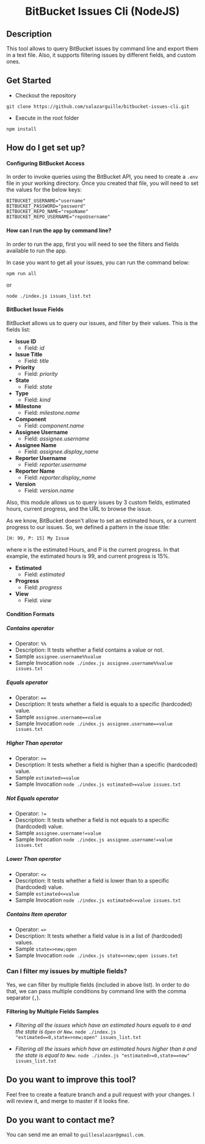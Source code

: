 <h1 align="center">
<br>
BitBucket Issues Cli (NodeJS)
<br>
</h1>

## Description

This tool allows to query BitBucket issues by command line and export them in a text file. Also, it supports filtering issues by different fields, and custom ones.

## Get Started

* Checkout the repository

```
git clone https://github.com/salazarguille/bitbucket-issues-cli.git
```
* Execute in the root folder
```
npm install
```

## How do I get set up?

#### Configuring BitBucket Access

In order to invoke queries using the BitBucket API, you need to create a ```.env``` file in your working directory.
Once you created that file, you will need to set the values for the below keys:
```
BITBUCKET_USERNAME="username"
BITBUCKET_PASSWORD="password"
BITBUCKET_REPO_NAME="repoName"
BITBUCKET_REPO_USERNAME="repoUsername"
```

#### How can I run the app by command line?

In order to run the app, first you will need to see the filters and fields available to run the app.

In case you want to get all your issues, you can run the command below:

```
npm run all
```
or
```
node ./index.js issues_list.txt
```

#### BitBucket Issue Fields

BitBucket allows us to query our issues, and filter by their values. This is the fields list:

 - **Issue ID**
    - Field: *id*
 - **Issue Title**
    - Field: *title*
 - **Priority**
    - Field: *priority*
 - **State**
    - Field: *state*
 - **Type**
    - Field: *kind*
 - **Milestone**
    - Field: *milestone.name*
 - **Component**
    - Field: *component.name*
 - **Assignee Username**
    - Field: *assignee.username*
 - **Assignee Name**
    - Field: *assignee.display_name*
 - **Reporter Username**
    - Field: *reporter.username*
 - **Reporter Name**
    - Field: *reporter.display_name*
 - **Version**
    - Field: *version.name*

Also, this module allows us to query issues by 3 custom fields, estimated hours, current progress, and the URL to browse the issue.

As we know, BitBucket doesn't allow to set an estimated hours, or a current progress to our issues. So, we defined a pattern in the issue title:

```
[H: 99, P: 15] My Issue
```

where ```H``` is the estimated Hours, and P is the current progress. In that example, the estimated hours is 99, and current progress is 15%.

 - **Estimated**
    - Field: *estimated*
 - **Progress**
    - Field: *progress*
 - **View**
    - Field: *view*
    
#### Condition Formats

##### Contains operator
* Operator: `%%`
* Description: It tests whether a field contains a value or not.
* Sample
    ```assignee.username%%value```
* Sample Invocation
    ```node ./index.js assignee.username%%value issues.txt```

##### Equals operator
* Operator: `==`
* Description: It tests whether a field is equals to a specific (hardcoded) value.
* Sample
    ```assignee.username==value```
* Sample Invocation
    ```node ./index.js assignee.username==value issues.txt```

##### Higher Than operator
* Operator: `>=`
* Description: It tests whether a field is higher than a specific (hardcoded) value.
* Sample
    ```estimated>=value```
* Sample Invocation
    ```node ./index.js estimated>=value issues.txt```

##### Not Equals operator
* Operator: `!=`
* Description: It tests whether a field is not equals to a specific (hardcoded) value.
* Sample
    ```assignee.username!=value```
* Sample Invocation
    ```node ./index.js assignee.username!=value issues.txt```

##### Lower Than operator
* Operator: `<=`
* Description: It tests whether a field is lower than to a specific (hardcoded) value.
* Sample
    ```estimated<=value```
* Sample Invocation
    ```node ./index.js estimated<=value issues.txt```

##### Contains Item operator
* Operator: `=>`
* Description: It tests whether a field value is in a list of (hardcoded) values.
* Sample
    ```state=>new;open```
* Sample Invocation
    ```node ./index.js state=>new;open issues.txt```

### Can I filter my issues by multiple fields?

Yes, we can filter by multiple fields (included in above list). In order to do that, we can pass multiple conditions by command line with the comma separator (```,```).

#### Filtering by Multiple Fields Samples

 - *Filtering all the issues which have an estimated hours equals to ```0``` and the state is ```Open``` or ```New```.*
```node ./index.js "estimated==0,state=>new;open" issues_list.txt```

- *Filtering all the issues which have an estimated hours higher than ```0``` and the state is equal to ```New```.*
```node ./index.js "estimated>=0,state==new" issues_list.txt```

## Do you want to improve this tool?

Feel free to create a feature branch and a pull request with your changes. I will review it, and merge to master if it looks fine.

## Do you want to contact me?

You can send me an email to ```guillesalazar@gmail.com```.